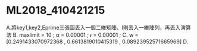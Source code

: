 # ML2018_410421215

A.將key1,key2,Eprime三張圖丟入一個二維矩陣、I則丟入一維陣列，再丟入演算法
B. maxlimit = 10 ; α = 0.00001 ; 𝜖 = 0.00001 ;
C. w = [0.2491433070972368 , 0.6613819010415319 , 0.08923952571665969]
D.
